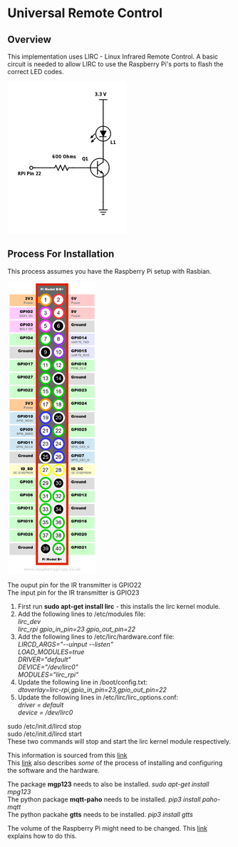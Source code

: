 # Universal Remote Control
## Overview
This implementation uses LIRC - Linux Infrared Remote Control.
A basic circuit is needed to allow LIRC to use the Raspberry Pi's ports to flash the correct LED codes.

![Basic IR Circuit](/Doc/kydhome_img/IR-LED.png)

## Process For Installation
This process assumes you have the Raspberry Pi setup with Rasbian.

<img src="/Doc/kydhome_img/Raspberry-Pi-GPIO-Layout-Model-B-Plus.png" width="200">

The ouput pin for the IR transmitter is GPIO22<br>
The input pin for the IR transmitter is GPIO23<br>


1. First run **sudo apt-get install lirc** - this installs the lirc kernel module.
2. Add the following lines to /etc/modules file:<br>
*lirc_dev<br>
lirc_rpi gpio_in_pin=23 gpio_out_pin=22*
3. Add the following lines to /etc/lirc/hardware.conf file:<br>
*LIRCD_ARGS="--uinput --listen"<br>
LOAD_MODULES=true<br>
DRIVER="default"<br>
DEVICE="/dev/lirc0"<br>
MODULES="lirc_rpi"*
4. Update the following line in /boot/config.txt:<br>
*dtoverlay=lirc-rpi,gpio_in_pin=23,gpio_out_pin=22*
5. Update the following lines in /etc/lirc/lirc_options.conf:<br>
*driver    = default<br>
device    = /dev/lirc0*

sudo /etc/init.d/lircd stop<br>
sudo /etc/init.d/lircd start<br>
These two commands will stop and start the lirc kernel module respectively.<br>

This information is sourced from this [link](https://gist.github.com/prasanthj/c15a5298eb682bde34961c322c95378b)<br>
This [link](http://www.raspberry-pi-geek.com/Archive/2015/10/Raspberry-Pi-IR-remote) also describes *some* of the process of installing and configuring the software  and the hardware.<br>

The package **mgp123** needs to also be installed. *sudo apt-get install mpg123*<br>
The python package **mqtt-paho** needs to be installed. *pip3 install paho-mqtt*<br>
The python packahe **gtts** needs to be installed. *pip3 install gtts*

The volume of the Raspberry Pi might need to be changed. This [link](http://raspberrypi-aa.github.io/session3/audio.html) explains how to do this.

